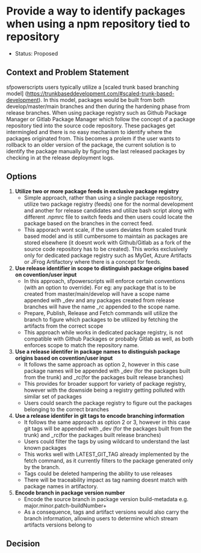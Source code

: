 # Provide a way to identify packages when using a  npm repository tied to repository

* Status: Proposed  <!-- optional -->


## Context and Problem Statement

sfpowerscripts users typically utilize a [scaled trunk based branching model] (https://trunkbaseddevelopment.com/#scaled-trunk-based-development). In this model, packages would be built from both develop/master/main branches and then during the hardening phase from release branches. When using package registry such as Github Package Manager or Gitlab Package Manager which follow the concept of a package repository tied into the source code repository. These packages get intermingled and there is no easy mechanism to identify where the packages originated from. This becomes a prolem if the user wants to rollback to an older version of the package, the  current solution is to identify the package  manually by figuring the last released packages by checking in at the release deployment logs.

## Options
1. **Utilize two or more package feeds in  exclusive package registry**
	  -  Simple approach, rather than using a single package repository, utilize two package registry (feeds) one for the normal development  and another for release candidates and utilize bash script along with different .npmrc file to switch feeds and then users could locate the package based on the branches in the correct feed.
	  - This apporach wont scale, if the users deviates from scaled trunk based model and is still cumbersome to maintain as packages are stored elsewhere (it doesnt work with Github/Gitlab as a fork of the source code repository has to be created). This works exclusively only for dedicated package registry such as MyGet, Azure Artifacts or JFrog Artifactory where there is a concept for feeds.
2. **Use release identifier in  scope to distinguish package origins based on covention/user input**
	 -   In this approach, sfpowerscripts will enforce certain conventions (with an option to override). For eg: any package that is to be created from master/main/develop will have a scope name appended with _dev and any packages created from release branches will have the name _rc appended to the scope name.
	  - Prepare, Publish, Release and Fetch commands will utilize the branch to figure which packages to be utilized by fetching the artifacts from the correct scope
	  - This approach while works in dedicated package registry, is not compatible with Github Packages or  probably Gitlab as well, as both enforces scope to match the repository name.
3. **Use a release identifer in package names to distinguish package origins based on covention/user input**
     - It follows the same approach as option 2, however in this case package names will be appended with _dev (for the packages built from the trunk) and _rc(for the packages built release branches)
     - This provides for broader support for variety of package registry, however with the downside being a registry getting polluted with similar set of packages
     - Users could search the package registry to figure out the packages belonging to the correct branches
4. **Use a release identifer in git  tags to encode branching information**
    - It follows the same approach as option 2 or 3, however in this case git tags will be appended with _dev (for the packages built from the trunk) and _rc(for the packages built release branches)
    - Users could filter the tags by using wildcard to understand the last known packages
    - This works well with LATEST_GIT_TAG already implemented by the fetch command, as it currently filters to the package generated only by the branch.
    - Tags could be deleted hampering the ability to use releases
    - There will be traceability impact as tag naming doesnt match with package names in artifactory.
5. **Encode branch in package version number**
    - Encode the source branch in package version build-metadata e.g. major.minor.patch-buildNumber+<branch>
    - As a consequence, tags and artifact versions would also carry the branch information, allowing users to determine which stream artifacts versions belong to

## Decision
